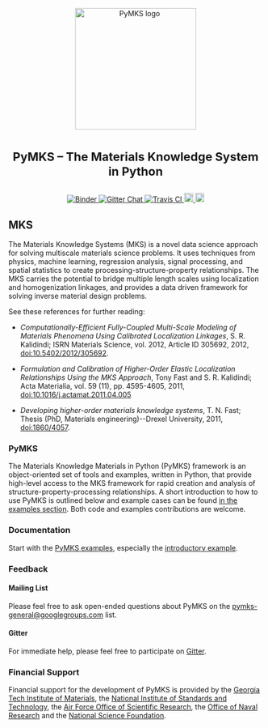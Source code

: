 <p align="center">
    <img src="https://raw.githubusercontent.com/materialsinnovation/pymks/master/doc/pymks_logo.ico"
         height="240"
         alt="PyMKS logo"
         class="inline">
</p>

<h1> <p align="center"><sup><strong>
PyMKS &ndash; The Materials Knowledge System in Python
</strong></sup></p>
</h1>

<p align="center">
<a href="http://mybinder.org/repo/materialsinnovation/pymks" target="_blank">
<img src="http://mybinder.org/badge.svg"
alt="Binder">
</a>
<a href="https://gitter.im/pymks/Lobby" target="_blank">
<img src="https://img.shields.io/gitter/room/gitterHQ/gitter.svg"
alt="Gitter Chat">
</a>
<a href="https://travis-ci.org/materialsinnovation/pymks" target="_blank">
<img src="https://api.travis-ci.org/materialsinnovation/pymks.svg"
alt="Travis CI">
</a>
<a href="https://pypi.python.org/pypi/pymks/0.3.1">
<img src="https://badge.fury.io/py/pymks.svg" alt="PyPI version" height="18">
</a>
<a href="https://github.com/materialsinnovation/pymks/blob/master/LICENSE.md">
<img src="https://img.shields.io/badge/license-mit-blue.svg" alt="License" height="18">
</a>
</p>

## MKS

The Materials Knowledge Systems (MKS) is a novel data science approach
for solving multiscale materials science problems. It uses techniques
from physics, machine learning, regression analysis, signal processing,
and spatial statistics to create processing-structure-property
relationships. The MKS carries the potential to bridge multiple
length scales using localization and homogenization linkages, and
provides a data driven framework for solving inverse material design
problems.

See these references for further reading:

 - *Computationally-Efficient Fully-Coupled Multi-Scale Modeling of
   Materials Phenomena Using Calibrated Localization Linkages*,
   S. R. Kalidindi; ISRN Materials Science, vol. 2012, Article ID
   305692, 2012,
   [doi:10.5402/2012/305692](http://dx.doi.org/10.5402/2012/305692).

 - *Formulation and Calibration of Higher-Order Elastic Localization
   Relationships Using the MKS Approach*, Tony Fast and
   S. R. Kalidindi; Acta Materialia, vol. 59 (11), pp. 4595-4605,
   2011,
   [doi:10.1016/j.actamat.2011.04.005](http://dx.doi.org/10.1016/j.actamat.2011.04.005)

 - *Developing higher-order materials knowledge systems*, T. N. Fast;
   Thesis (PhD, Materials engineering)--Drexel University, 2011,
   [doi:1860/4057](http://dx.doi.org/1860/4057).

### PyMKS

The Materials Knowledge Materials in Python (PyMKS) framework is an
object-oriented set of tools and examples, written in Python, that
provide high-level access to the MKS framework for rapid creation and
analysis of structure-property-processing relationships. A short
introduction to how to use PyMKS is outlined below and example cases can
be found [in the examples section](./index.ipynb). Both code and
examples contributions are welcome.

### Documentation

Start with the [PyMKS examples](./index.ipynb), especially the
[introductory example](notebooks/intro.ipynb).

### Feedback

#### Mailing List

Please feel free to ask open-ended questions about PyMKS on the <a
href="mailto:pymks-general@googlegroups.com">pymks-general@googlegroups.com</a>
list.

#### Gitter

For immediate help, please feel free to participate on
[Gitter](https://gitter.im/pymks/Lobby).

### Financial Support

Financial support for the development of PyMKS is provided by the
[Georgia Tech Institute of Materials](http://materials.gatech.edu/),
the
[National Institute of Standards and Technology](http://www.nist.gov/mml/msed/index.cfm),
the
[Air Force Office of Scientific Research](http://www.wpafb.af.mil/AFRL/afosr/),
the [Office of Naval Research](http://www.onr.navy.mil/) and the
[National Science Foundation](http://www.nsf.gov/).

